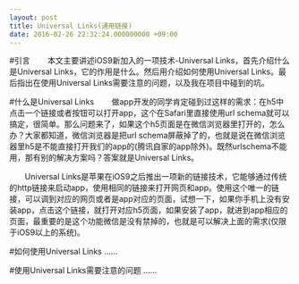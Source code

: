 ```yaml
---
layout: post
title: Universal Links(通用链接)
date: 2016-02-26 22:32:24.000000000 +09:00
---
```

#引言
&#160; &#160; &#160; &#160;本文主要讲述iOS9新加入的一项技术-Universal Links，首先介绍什么是Universal Links，它的作用是什么。然后用介绍如何使用Universal Links。最后指出在使用Universal Links需要注意的问题，以及我在项目中碰到的坑。

#什么是Universal Links
&#160; &#160; &#160; &#160;做app开发的同学肯定碰到过这样的需求：在h5中点击一个链接或者按钮可以打开app，这个在Safari里直接使用url schema就可以搞定，很简单。那么问题来了，如果这个h5页面是在微信浏览器里打开的，怎么办？大家都知道，微信浏览器是把url schema屏蔽掉了的，也就是说在微信浏览器里h5是不能直接打开我们的app的(腾讯自家的app除外)。既然urlschema不能用，那有别的解决方案吗？答案就是Universal Links。

&#160; &#160; &#160; &#160;Universal Links是苹果在iOS9之后推出一项新的链接技术，它能够通过传统的http链接来启动app，使用相同的链接来打开网页和app。使用这个唯一的链接，可以调到对应的网页或者是app对应的页面，试想一下，如果你手机上没有安装app，点击这个链接，就打开对应h5页面，如果安装了app，就进到app相应的页面，最重要的是这个功能微信是没有禁掉的，也就是可以解决上面的需求(仅限于iOS9以上的系统)。

#如何使用Universal Links
......

#使用Universal Links需要注意的问题
......























